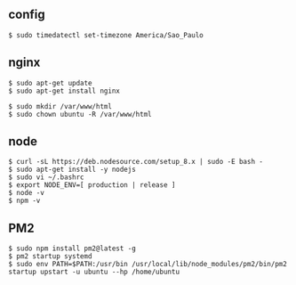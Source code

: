 ## config

    $ sudo timedatectl set-timezone America/Sao_Paulo

## nginx

    $ sudo apt-get update
    $ sudo apt-get install nginx

    $ sudo mkdir /var/www/html
    $ sudo chown ubuntu -R /var/www/html

## node

    $ curl -sL https://deb.nodesource.com/setup_8.x | sudo -E bash -
    $ sudo apt-get install -y nodejs
    $ sudo vi ~/.bashrc
    $ export NODE_ENV=[ production | release ]
    $ node -v
    $ npm -v

## PM2

    $ sudo npm install pm2@latest -g
    $ pm2 startup systemd
    $ sudo env PATH=$PATH:/usr/bin /usr/local/lib/node_modules/pm2/bin/pm2 startup upstart -u ubuntu --hp /home/ubuntu

